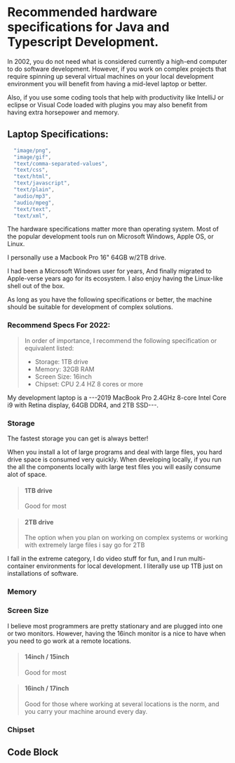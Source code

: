 # Recommended hardware specifications for Java and Typescript Development.

In 2002, you do not need what is considered currently a high-end computer to do software development. However, if you work on complex projects that require spinning up several virtual machines on your local development environment you will benefit from having a mid-level laptop or better. 

Also, if you use some coding tools that help with productivity like IntelliJ or eclipse or Visual Code loaded with plugins you may also benefit from having extra horsepower and memory.



## Laptop Specifications:


<!-- MARKDOWN-AUTO-DOCS:START (CODE:src=https://raw.githubusercontent.com/ecruz165/edwincruz-com/main/lambda.js&lines=10-20&syntax='js [2|3-4]') -->
<!-- The below code snippet is automatically added from https://raw.githubusercontent.com/ecruz165/edwincruz-com/main/lambda.js -->
```js
  "image/png",
  "image/gif",
  "text/comma-separated-values",
  "text/css",
  "text/html",
  "text/javascript",
  "text/plain",
  "audio/mp3",
  "audio/mpeg",
  "text/text",
  "text/xml",
```
<!-- MARKDOWN-AUTO-DOCS:END -->


The hardware specifications matter more than operating system. Most of the popular development tools run on Microsoft Windows, Apple OS, or Linux.

I personally use a Macbook Pro 16" 64GB w/2TB drive.

I had been a Microsoft Windows user for years, And finally migrated to Apple-verse years ago for its ecosystem. I also enjoy having the Linux-like shell out of the box. 

As long as you have the following specifications or better, the machine should be suitable for development of complex solutions.



### Recommend Specs For 2022:  
>  In order of importance, I recommend the following specification or equivalent listed:
>- Storage: 1TB drive
>- Memory:  32GB RAM
>- Screen Size: 16inch
>- Chipset: CPU 2.4 HZ 8 cores or more

My development laptop is a ---2019 MacBook Pro 2.4GHz 8-core Intel Core i9 with Retina display, 64GB DDR4, and 2TB SSD---.



### Storage
The fastest storage you can get is always better!

When you install a lot of large programs and deal with large files, you hard drive space is consumed very quickly. When developing locally, if you run the all the components locally with large test files you will easily consume alot of space.

> #### 1TB drive
> Good for most
 
> #### 2TB drive
> The option when you plan on working on complex systems or working with extremely large files i say go for 2TB

I fall in the extreme category, I do video stuff for fun, and I run multi-container environments for local development. I literally use up 1TB just on installations of software.


### Memory



### Screen Size

I believe most programmers are pretty stationary and are plugged into one or two monitors. However, having the 16inch monitor is a nice to have when you need to go work at a remote locations.

> #### 14inch / 15inch
> Good for most

> #### 16inch / 17inch
> Good for those where working at several locations is the norm, and you carry your machine around every day.







### Chipset

## Code Block


